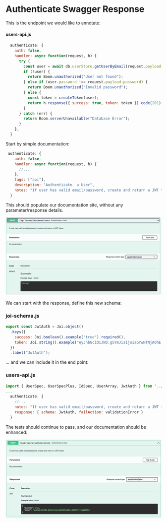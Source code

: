 # Authenticate Swagger Response

This is the endpoint we would like to annotate:

#### users-api.js

~~~javascript
  authenticate: {
    auth: false,
    handler: async function(request, h) {
      try {
        const user = await db.userStore.getUserByEmail(request.payload.email);
        if (!user) {
          return Boom.unauthorized("User not found");
        } else if (user.password !== request.payload.password) {
          return Boom.unauthorized("Invalid password");
        } else {
          const token = createToken(user);
          return h.response({ success: true, token: token }).code(201);
        }
      } catch (err) {
        return Boom.serverUnavailable("Database Error");
      }
    },
  }
~~~

Start by simple documentation:

~~~javascript
 authenticate: {
    auth: false,
    handler: async function(request, h) {
      //...
    },
    tags: ["api"],
    description: "Authenticate  a User",
    notes: "If user has valid email/password, create and return a JWT token",
  }
~~~

This should populate our documentation site, without any parameter/response details.

![](img/10.png)

We can start with the response, define this new schema:

### joi-schema.js

~~~javascript
export const JwtAuth = Joi.object()
  .keys({
    success: Joi.boolean().example("true").required(),
    token: Joi.string().example("eyJhbGciOiJND.g5YmJisIjoiaGYwNTNjAOhE.gCWGmY5-YigQw0DCBo").required(),
  })
  .label("JwtAuth");
~~~

... and we can include it in the end point:

### users-api.js

~~~javascript
import { UserSpec, UserSpecPlus, IdSpec, UserArray, JwtAuth } from "../models/joi-schemas.js";
...
  authenticate: {
    //...
    notes: "If user has valid email/password, create and return a JWT token",
    response: { schema: JwtAuth, failAction: validationError }
  }
~~~

The tests should continue to pass, and our documentation should be enhanced:

![](img/11.png)

